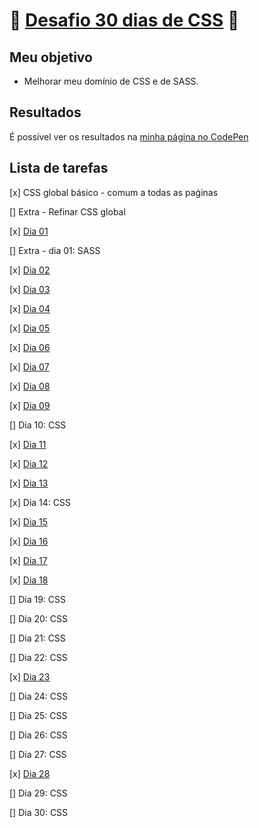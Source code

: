 # :ribbon: [Desafio 30 dias de CSS](https://github.com/MilenaCarecho/30diasDeCSS) :ribbon:

## Meu objetivo

* Melhorar meu domínio de CSS e de SASS.

## Resultados

É possível ver os resultados na [minha página no CodePen](https://codepen.io/beatriz-cavallieri)

## Lista de tarefas

[x] CSS global básico - comum a todas as paǵinas

[] Extra - Refinar CSS global

[x] [Dia 01](https://codepen.io/beatriz-cavallieri/pen/WNxGzaG)

[] Extra - dia 01: SASS

[x] [Dia 02](https://codepen.io/beatriz-cavallieri/pen/JjKRLQe)

[x] [Dia 03](https://codepen.io/beatriz-cavallieri/pen/LYZQQEV)

[x] [Dia 04](https://codepen.io/beatriz-cavallieri/pen/BazYYOP)

[x] [Dia 05](https://codepen.io/beatriz-cavallieri/pen/eYzMpbv)

[x] [Dia 06](https://codepen.io/beatriz-cavallieri/pen/pobLgaW)

[x] [Dia 07](https://codepen.io/beatriz-cavallieri/pen/ZEOxWpV)

[x] [Dia 08](https://codepen.io/beatriz-cavallieri/pen/zYBLMJO)

[x] [Dia 09](https://codepen.io/beatriz-cavallieri/pen/wvWQJoP)

[] Dia 10: CSS

[x] [Dia 11](https://codepen.io/beatriz-cavallieri/pen/ExyGVjw)

[x] [Dia 12](https://codepen.io/beatriz-cavallieri/pen/GRqPGZO)

[x] [Dia 13](https://codepen.io/beatriz-cavallieri/pen/qBNgmWd)

[x] Dia 14: CSS

[x] [Dia 15](https://codepen.io/beatriz-cavallieri/pen/dyXdzYL)

[x] [Dia 16](https://codepen.io/beatriz-cavallieri/pen/WNxPjdY)

[x] [Dia 17](https://codepen.io/beatriz-cavallieri/pen/QWEoWQw)

[x] [Dia 18](https://codepen.io/beatriz-cavallieri/pen/xxOBxQY)

[] Dia 19: CSS

[] Dia 20: CSS

[] Dia 21: CSS

[] Dia 22: CSS

[x] [Dia 23](https://codepen.io/beatriz-cavallieri/pen/JjKbYzB)

[] Dia 24: CSS

[] Dia 25: CSS

[] Dia 26: CSS

[] Dia 27: CSS

[x] [Dia 28](https://codepen.io/beatriz-cavallieri/pen/ExyQwZx)

[] Dia 29: CSS

[] Dia 30: CSS
